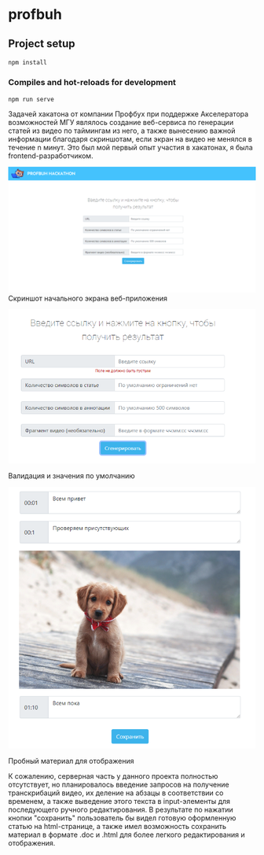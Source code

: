 # profbuh

## Project setup
```
npm install
```

### Compiles and hot-reloads for development
```
npm run serve
```
Задачей хакатона от компании Профбух при поддержке Акселератора возможностей МГУ являлось создание веб-сервиса по генерации статей из видео по таймингам из него, а также вынесению важной информации благодаря скриншотам, если экран на видео не менялся в течение n минут. Это был мой первый опыт участия в хакатонах, я была frontend-разработчиком. 

![Скриншот начального экрана веб-приложения](2023-06-27_19-14-42.png)
Скриншот начального экрана веб-приложения

![Валидация и значения по умолчанию](2023-06-27_19-15-07.png)

Валидация и значения по умолчанию

![Пробный материал для отображения](2023-06-27_19-15-46.png) 

Пробный материал для отображения

К сожалению, серверная часть у данного проекта полностью отсутствует, но планировалось введение запросов на получение транскрибаций видео, их деление на абзацы в соответствии со временем, а также выведение этого текста в input-элементы для последующего ручного редактирования. В результате по нажатии кнопки "сохранить" пользователь бы видел готовую оформленную статью на html-странице, а также имел возможность сохранить материал в формате .doc и .html для более легкого редактирования и отображения.
